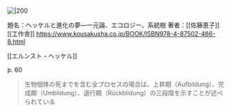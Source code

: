 
![|200](https://www.hanmoto.com/bd/img/9784875024668_600.jpg)

題名：ヘッケルと進化の夢—一元論、エコロジー、系統樹
著者：[[佐藤恵子]]
[[工作舎]]
https://www.kousakusha.co.jp/BOOK/ISBN978-4-87502-466-8.html

[[エルンスト・ヘッケル]]

p. 60
> 生物個体の死までを含む全プロセスの場合は、上昇期（Aufbildung）、完成期（Umbildung）、退行期（Rückbildung）の三段階を示すことが述べられている
